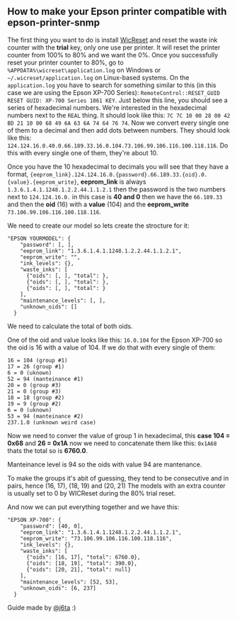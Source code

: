 ## How to make your Epson printer compatible with epson-printer-snmp

The first thing you want to do is install [WicReset](https://wic-reset.com>) and reset the waste ink counter with the **trial** key, only one use per printer. It will reset the printer counter from 100% to 80% and we want the 0%. Once you successfully reset your printer counter to 80%, go to `%APPDATA%\wicreset\application.log` on Windows or `~/.wicreset/application.log` on Linux-based systems. On the `application.log` you have to search for something similar to this (in this case we are using the Epson XP-700 Series): `RemoteControl::RESET_GUID RESET GUID: XP-700 Series 1061 KEY`. Just below this line, you should see a series of hexadecimal numbers. We're interested in the hexadecimal numbers next to the `REAL` thing. It should look like this: `7C 7C 10 00 28 00 42 BD 21 10 00 68 49 6A 63 6A 74 64 76 74`. Now we convert every single one of them to a decimal and then add dots between numbers. They should look like this: `124.124.16.0.40.0.66.189.33.16.0.104.73.106.99.106.116.100.118.116`. Do this with every single one of them, they're about 10.

Once you have the 10 hexadecimal to decimals you will see that they have a format, `{eeprom_link}.124.124.16.0.{password}.66.189.33.{oid}.0.{value}.{eeprom_write}`, **eeprom_link** is always `1.3.6.1.4.1.1248.1.2.2.44.1.1.2.1` then the password is the two numbers next to `124.124.16.0.` in this case is **40 and 0**  then we have the `66.189.33` and then the **oid** (16) with a **value** (104) and the **eeprom_write** `73.106.99.106.116.100.118.116`.

We need to create our model so lets create the strocture for it: 
```
"EPSON YOURMODEL": {
    "password": [, ],
    "eeprom_link": "1.3.6.1.4.1.1248.1.2.2.44.1.1.2.1",
    "eeprom_write": "",
    "ink_levels": {},
    "waste_inks": [
      {"oids": [, ], "total": },
      {"oids": [, ], "total": },
      {"oids": [, ], "total": }
    ],
    "maintenance_levels": [, ],
    "unknown_oids": []
  }
```
We need to calculate the total of both oids.

One of the oid and value looks like this: `16.0.104` for the Epson XP-700 so the oid is 16 with a value of 104. If we do that with every single of them:
```
16 = 104 (group #1) 
17 = 26 (group #1)
6 = 0 (uknown)
52 = 94 (manteinance #1)
20 = 0 (group #3)
21 = 0 (group #3)
18 = 18 (group #2) 
19 = 9 (group #2)
6 = 0 (uknown)
53 = 94 (manteinance #2)
237.1.0 (unknown weird case) 
```
Now we need to conver the value of group 1 in hexadecimal, this **case 104 = 0x68** and **26 = 0x1A** now we need to concatenate them like this: `0x1A68` thats the total so is **6760.0**.

Manteinance level is 94 so the oids with value 94 are mantenance. 

To make the groups it's abit of guessing, they tend to be consecutive and in pairs, hence (16, 17), (18, 19) and (20, 21)
The models with an extra counter is usually set to 0 by WICReset during the 80% trial reset.

And now we can put everything together and we have this:
```
"EPSON XP-700": {
    "password": [40, 0],
    "eeprom_link": "1.3.6.1.4.1.1248.1.2.2.44.1.1.2.1",
    "eeprom_write": "73.106.99.106.116.100.118.116",
    "ink_levels": {},
    "waste_inks": [
      {"oids": [16, 17], "total": 6760.0},
      {"oids": [18, 19], "total": 390.0},
      {"oids": [20, 21], "total": null}
    ],
    "maintenance_levels": [52, 53],
    "unknown_oids": [6, 237]
  }
```


Guide made by [@j6ta](https://github.com/Zxuus) :)
